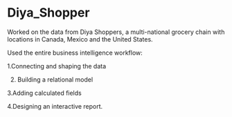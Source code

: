 # Diya_Shopper
Worked on the data from Diya Shoppers, a multi-national grocery chain with locations in Canada, Mexico and the United States.

Used the entire business intelligence workflow: 

1.Connecting and shaping the data

2. Building a relational model

3.Adding calculated fields

4.Designing an interactive report.
